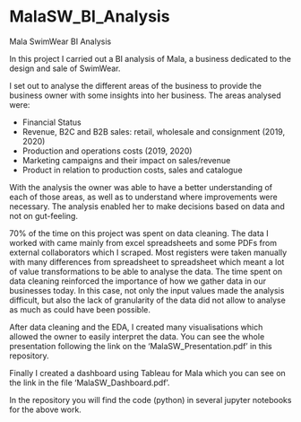 # MalaSW_BI_Analysis
 
Mala SwimWear BI Analysis

In this project I carried out a BI analysis of Mala, a business dedicated to the design and sale of SwimWear.

I set out to analyse the different areas of the business to provide the business owner with some insights into her business. The areas analysed were:

-  Financial Status
-  Revenue, B2C and B2B sales: retail, wholesale and consignment (2019, 2020)
-  Production and operations costs (2019, 2020)
-  Marketing campaigns and their impact on sales/revenue
-  Product in relation to production costs, sales and catalogue

With the analysis the owner was able to have a better understanding of each of those areas, as well as to understand where improvements were necessary. The analysis enabled her to make decisions based on data and not on gut-feeling. 

70% of the time on this project was spent on data cleaning. The data I worked with came mainly from excel spreadsheets and some PDFs from external collaborators which I scraped. Most registers were taken manually with many differences from spreadsheet to spreadsheet which meant a lot of value transformations to be able to analyse the data. The time spent on data cleaning reinforced the importance of how we gather data in our businesses today. In this case, not only the input values made the analysis difficult, but also the lack of granularity of the data did not allow to analyse as much as could have been possible.  

After data cleaning and the EDA, I created many visualisations which allowed the owner to easily interpret the data. You can see the whole presentation following the link on the ‘MalaSW_Presentation.pdf’ in this repository.

Finally I created a dashboard using Tableau for Mala which you can see on the link in the file ‘MalaSW_Dashboard.pdf’.

In the repository you will find the code (python) in several jupyter notebooks for the above work. 

